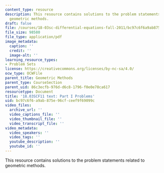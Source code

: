 ```yaml
---
content_type: resource
description: This resource contains solutions to the problem statements related to
  geometric methods.
draft: false
file: /courses/18-03sc-differential-equations-fall-2011/bc97c6f6a9ab875e96cfceef9f69099c_MIT18_03SCF11_ps1_s2q.pdf
file_size: 98580
file_type: application/pdf
image_metadata:
  caption: ''
  credit: ''
  image-alt: ''
learning_resource_types:
- Problem Sets
license: https://creativecommons.org/licenses/by-nc-sa/4.0/
ocw_type: OCWFile
parent_title: Geometric Methods
parent_type: CourseSection
parent_uid: 86c3ecfb-976d-d6c8-1796-f0e0e78ca617
resourcetype: Document
title: '18.03SCF11 text: Part I Problems'
uid: bc97c6f6-a9ab-875e-96cf-ceef9f69099c
video_files:
  archive_url: ''
  video_captions_file: ''
  video_thumbnail_file: ''
  video_transcript_file: ''
video_metadata:
  video_speakers: ''
  video_tags: ''
  youtube_description: ''
  youtube_id: ''
---
```

This resource contains solutions to the problem statements related to geometric methods.